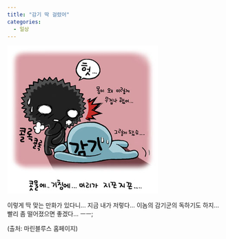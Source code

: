 ```yaml
---
title: "감기 딱 걸렸어"
categories:
  - 일상
---
```


![](/assets/images/posts/2005/04/fk200000000076.jpg)
  
이렇게 딱 맞는 만화가 있다니... 지금 내가 저렇다... 이놈의 감기군의 독하기도 하지... 빨리 좀 떨어졌으면 좋겠다... ㅡㅡ;  

(출처: 마린블루스 홈페이지)
